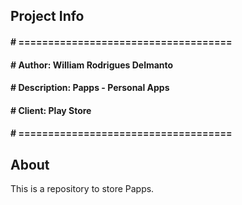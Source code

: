 ## Project Info
#### # ====================================
#### # Author:		William Rodrigues Delmanto
#### # Description:	Papps - Personal Apps
#### # Client:		Play Store
#### # ====================================

## About
This is a repository to store Papps.